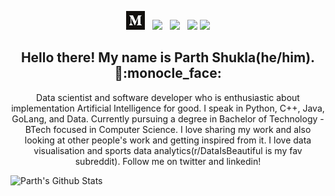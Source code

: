 <p align='center'>
<a href="https://medium.com/@parthshukla285"><img height="30" src="https://github.com/ParthS28/ParthS28/blob/master/images/medium.png"></a>&nbsp;&nbsp;
<a href="https://twitter.com/parthshukla28"><img height="30" src="https://github.com/stephenajulu/WaylonWalker/blob/main/icon/twitter.png?raw=true"></a>&nbsp;&nbsp;
<a href="https://instagram.com/parthshukla_28"><img height="30" src="https://github.com/stephenajulu/WaylonWalker/blob/main/icon/instagram.jpg?raw=true"></a>&nbsp;&nbsp;
<a href="https://www.linkedin.com/in/parth-shukla-857223191/"><img height="30" src="https://github.com/stephenajulu/WaylonWalker/blob/main/icon/linkedin.png?raw=true"></a>
<a href="https://www.buymeacoffee.com/parthshukla28"><img height="30" src="https://github.com/WaylonWalker/WaylonWalker/blob/main/icon/by-me-a-coffee.png"></a>
</p>

<h2 align="center">Hello there! My name is Parth Shukla(he/him). 👋:monocle_face:</h2>
<p align="center">
Data scientist and software developer who is enthusiastic about implementation Artificial Intelligence for good. I speak in Python, C++, Java, GoLang, and Data. Currently pursuing a degree in Bachelor of Technology - BTech focused in Computer Science. I love sharing my work and also looking at other people's work and getting inspired from it. I love data visualisation and sports data analytics(r/DataIsBeautiful is my fav subreddit). Follow me on twitter and linkedin!
</p>

![Parth's Github Stats](https://github-readme-stats.vercel.app/api?username=ParthS28&show_icons=true&theme=vue-dark)
